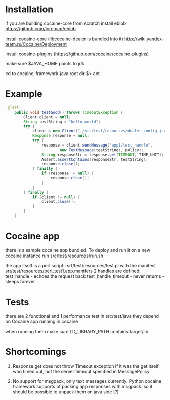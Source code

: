 Installation
====================

if you are building cocaine-core from scratch 
install eblob
https://github.com/ioremap/eblob

install cocaine-core (libcocaine-dealer is bundled into it)
http://wiki.yandex-team.ru/Cocaine/Deployment

install cocaine-plugins (https://github.com/cocaine/cocaine-plugins)

make sure $JAVA_HOME points to jdk

cd to cocaine-framework-java root dir
$> ant

Example
====================
```java
 @Test
    public void testGood() throws TimeoutException {
        Client client = null;
        String testString = "hello_world";
        try {
            client = new Client("./src/test/resources/dealer_config.json");
            Response response = null;
            try {
                response = client.sendMessage("app1/test_handle",
                        new TextMessage(testString), policy);
                String responseStr = response.get(TIMEOUT, TIME_UNIT);
                Assert.assertContains(responseStr, testString);
                response.close();
            } finally {
                if (response != null) {
                    response.close();
                }
            }
        } finally {
            if (client != null) {
                client.close();
            }
        }
    }
```

Cocaine app
====================

there is a sample cocaine app bundled.
To deploy and run it on a new cocaine instance run 
src/test/resources/run.sh

the app itself is a perl script : srt/test/resources/test.pl
with the manifest srt/test/resources/perl_test1.app.manifers
2 handles are defined:
test_handle - echoes the request back
test_handle_timeout - never returns - sleeps forever

Tests
====================

there are 2 functional and 1 performance test
in src/test/java 
they depend on Cocaine app running in cocaine

when running them make sure LD_LIBRARY_PATH contains target/lib

Shortcomings
====================

1) Response.get does not throw Timeout exception if it was the get itself who timed out, not the server timeout
specified in MessagePolicy

2) No support for msgpack, only text messages currently. 
Python cocaine framework supports of packing app responses with msgpack.
so it should be possible to unpack them on java side (?)
 
